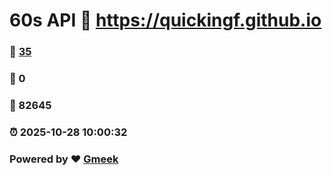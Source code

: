 # 60s API :link: https://quickingf.github.io 
### :page_facing_up: [35](https://quickingf.github.io/tag.html) 
### :speech_balloon: 0 
### :hibiscus: 82645 
### :alarm_clock: 2025-10-28 10:00:32 
### Powered by :heart: [Gmeek](https://github.com/Meekdai/Gmeek)

